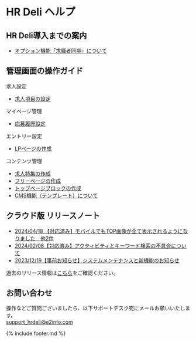 # HR Deli ヘルプ

## HR Deli導入までの案内
<!--* [初期設定の対象範囲について](https://e2info.github.io/hrdeli-docs/introduction/initialization)-->
<!--* [独自ドメインの設定について](https://e2info.github.io/hrdeli-docs/manual/special_feature)-->
* [オプション機能「求職者同期」について](https://e2info.github.io/hrdeli-docs/introduction/option_members_sync)

## 管理画面の操作ガイド
求人設定
* [求人項目の設定](https://e2info.github.io/hrdeli-docs/manual/job_item)

マイページ管理
* [応募履歴設定](https://e2info.github.io/hrdeli-docs/manual/mypage_phases)

エントリー設定
* [LPページの作成](https://e2info.github.io/hrdeli-docs/manual/lp)

コンテンツ管理
* [求人特集の作成](https://e2info.github.io/hrdeli-docs/manual/special_feature)
* [フリーページの作成](https://e2info.github.io/hrdeli-docs/manual/contents)
* [トップページブロックの作成](https://e2info.github.io/hrdeli-docs/manual/top_block)
* [CMS機能（テンプレート）について](https://e2info.github.io/hrdeli-docs/manual/cms)

<!--* PORTERS 同期エラー
    * [PORTERS マッピングエラーとは？](https://e2info.github.io/hrdeli-docs/manual/sync_error#description)
    * [PORTERS マッピングエラーを解消したい](https://e2info.github.io/hrdeli-docs/manual/sync_error#cancellation)
* PORTERS連携エラー
    * [PORTERS 連携エラーとは？](https://e2info.github.io/hrdeli-docs/manual/update_error#description)
    * [PORTERS 連携エラーを解消したい](https://e2info.github.io/hrdeli-docs/manual/update_error#cancellation)-->

## クラウド版 リリースノート
* [2024/04/18 【対応済み】モバイルでもTOP画像が全て表示されるようになりました　他2件](https://e2info.github.io/hrdeli-docs/release-notes/20240418_00)
* [2024/02/08【対応済み】アクティビティとキーワード検索の不具合について](https://e2info.github.io/hrdeli-docs/release-notes/20240208_00)
* [2023/12/19【事前お知らせ】システムメンテナンスと新機能のお知らせ](https://e2info.github.io/hrdeli-docs/release-notes/20231219_00)


過去のリリース情報は[こちら](https://e2info.github.io/hrdeli-docs/release-notes/archive)をご確認ください。<br>

## お問い合わせ
操作などご質問ございましたら、以下サポートデスク宛にメールお願いいたします。<br>
support_hrdeli@e2info.com

{% include footer.md %}

